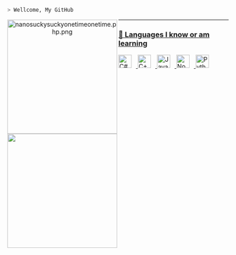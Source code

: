 
 ```bash

> Wellcome, My GitHub

```
<p align="center">
 <a href="https://github.com/anuraghazra/github-readme-stats/actions">
      <img src="https://cdn.discordapp.com/attachments/975703159982923848/998890107492909136/200w.gif" align="left" src="https://media.discordapp.net/attachments/975703159982923848/995337889321844886/1657350460774.jpg?width=682&height=682" alt="nanosuckysuckyonetimeonetime.php.png" width="250" height="260">
    </a>
 </p>
<div align="right">
   
  <a href="https://github.com/PKDORX">
  <img align="left" src="https://github-readme-stats.vercel.app/api?username=PKDORX&show_icons=true&text_color=ff00008&theme=transparent&include_all_commits=true&count_private=true" width="250" height="260"/>
</div> 





  
---

### 🧰 Languages I know or am learning
  
<img align="low" alt="C#" width="30px" style="padding-right:10px;" src="https://cdn.jsdelivr.net/gh/devicons/devicon/icons/csharp/csharp-line.svg" />
<img align="low" alt="C++" width="30px" style="padding-right:10px;" src="https://cdn.jsdelivr.net/gh/devicons/devicon/icons/cplusplus/cplusplus-line.svg" />
<img align="low" alt="JavaScript" width="30px" style="padding-right:10px;" src="https://cdn.jsdelivr.net/gh/devicons/devicon/icons/javascript/javascript-plain.svg" />
<img align="low" alt="NodeJS" width="30px" style="padding-right:10px;" src="https://cdn.jsdelivr.net/gh/devicons/devicon/icons/nodejs/nodejs-original.svg" />
<img align="low" alt="Python" width="30px" style="padding-right:10px;" src="https://cdn.jsdelivr.net/gh/devicons/devicon/icons/python/python-plain.svg" />

  
  

<br />

#

